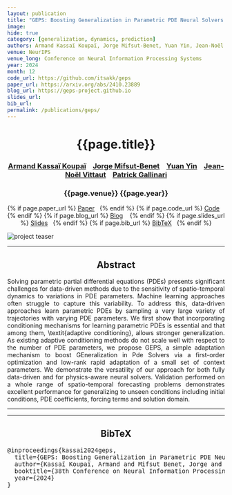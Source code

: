 ```yaml
---
layout: publication
title: "GEPS: Boosting Generalization in Parametric PDE Neural Solvers through Adaptive Conditioning" 
image: 
hide: true
category: [generalization, dynamics, prediction]
authors: Armand Kassaï Koupaï, Jorge Mifsut-Benet, Yuan Yin, Jean-Noël Vittaut, Patrick Gallinari
venue: NeurIPS
venue_long: Conference on Neural Information Processing Systems
year: 2024
month: 12
code_url: https://github.com/itsakk/geps
paper_url: https://arxiv.org/abs/2410.23889
blog_url: https://geps-project.github.io
slides_url: 
bib_url: 
permalink: /publications/geps/
---
```


<h1 align="center"> {{page.title}} </h1>
<!-- Simple call of authors -->
<!-- <h3 align="center"> {{page.authors}} </h3> -->
<!-- Alternatively you can add links to author pages -->
<h3 align="center"> <a href="https://itsakk.github.io/">Armand Kassaï Koupaï</a> &nbsp;&nbsp; <a href="https://www.isir.upmc.fr/personnel/mifsutbenet/">Jorge Mifsut-Benet</a> &nbsp;&nbsp; <a href="https://yuan-yin.github.io">Yuan Yin</a> &nbsp;&nbsp; <a href="https://webia.lip6.fr/~vittaut/">Jean-Noël Vittaut</a> &nbsp;&nbsp; <a href="https://pages.isir.upmc.fr/gallinari/">Patrick Gallinari</a> 


<h3 align="center"> {{page.venue}} {{page.year}} </h3>

<div align="center">
  <p>
    {% if page.paper_url %}
    <a href="{{ page.paper_url }}"><i class="far fa-file-pdf"></i> Paper</a>&nbsp;&nbsp;
    {% endif %}
    {% if page.code_url %}
    <a href="{{ page.code_url }}"><i class="fab fa-github"></i> Code</a> &nbsp;&nbsp;
    {% endif %}
    {% if page.blog_url %}
    <a href="{{ page.blog_url }}"><i class="fab fa-blogger"></i> Blog</a> &nbsp;&nbsp;
    {% endif %}
    {% if page.slides_url %}
    <a href="{{ page.slides_url }}"><i class="far fa-file-pdf"></i> Slides</a>&nbsp;&nbsp;
    {% endif %}
    {% if page.bib_url %}
    <a href="{{ page.bib_url}}"><i class="far fa-file-alt"></i> BibTeX</a>&nbsp;&nbsp;
    {% endif %}
  </p>
</div>


<div class="publication-teaser">
    <img src="../../{{ page.image }}" alt="project teaser"/>
</div>


<hr>

<h2  align="center"> Abstract</h2>

<p align="justify">Solving parametric partial differential equations (PDEs) presents significant challenges for data-driven methods due to the sensitivity of spatio-temporal dynamics to variations in PDE parameters. Machine learning approaches often struggle to capture this variability. To address this, data-driven approaches learn parametric PDEs by sampling a very large variety of trajectories with varying PDE parameters. We first show that incorporating conditioning mechanisms for learning parametric PDEs is essential and that among them, \textit{adaptive conditioning}, allows stronger generalization. As existing adaptive conditioning methods do not scale well with respect to the number of PDE parameters, we propose GEPS, a simple adaptation mechanism to boost GEneralization in Pde Solvers via a first-order optimization and low-rank rapid adaptation of a small set of context parameters. We demonstrate the versatility of our approach for both fully data-driven and for physics-aware neural solvers. Validation performed on a whole range of spatio-temporal forecasting problems demonstrates excellent performance for generalizing to unseen conditions including initial conditions, PDE coefficients, forcing terms and solution domain.</p>

<hr>
<hr>

<h2  align="center">BibTeX</h2>
<left>
  <pre class="bibtex-box">
@inproceedings{kassai2024geps,
  title={GEPS: Boosting Generalization in Parametric PDE Neural Solvers through Adaptive Conditioning},
  author={Kassaï Koupaï, Armand and Mifsut Benet, Jorge and Vittaut, Jean-Noël and Gallinari, Patrick},
  booktitle={38th Conference on Neural Information Processing Systems (NeurIPS 2024)},
  year={2024}
}
</pre>
</left>

<br>
